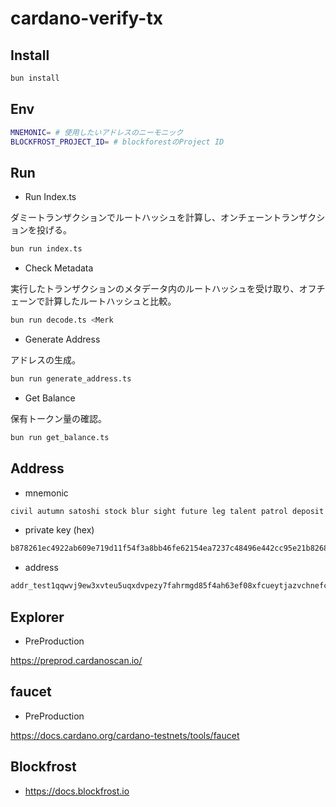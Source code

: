 # cardano-verify-tx

## Install

```bash
bun install
```

## Env

```bash
MNEMONIC= # 使用したいアドレスのニーモニック
BLOCKFROST_PROJECT_ID= # blockforestのProject ID
```

## Run

- Run Index.ts

ダミートランザクションでルートハッシュを計算し、オンチェーントランザクションを投げる。

```bash
bun run index.ts
```

- Check Metadata

実行したトランザクションのメタデータ内のルートハッシュを受け取り、オフチェーンで計算したルートハッシュと比較。

```bash
bun run decode.ts <Merk
```

- Generate Address

アドレスの生成。

```bash
bun run generate_address.ts
```

- Get Balance

保有トークン量の確認。

```bash
bun run get_balance.ts
```

## Address

- mnemonic

```bash
civil autumn satoshi stock blur sight future leg talent patrol deposit satoshi
```

- private key (hex)

```bash
b878261ec4922ab609e719d11f54f3a8bb46fe62154ea7237c48496e442cc95e21b8268fd6299e4c4eacf0d73613c3705aa501a5725bc54475dd5abdd5edd4b8
```

- address

```bash
addr_test1qqwvj9ew3xvteu5uqxdvpezy7fahrmgd85f4ah63ef08xfcueytjazvchnefcqv6crjyfunmw8ks60gntm04rjj7wvnskdq90s
```

## Explorer

- PreProduction

https://preprod.cardanoscan.io/

## faucet

- PreProduction

https://docs.cardano.org/cardano-testnets/tools/faucet

## Blockfrost

- https://docs.blockfrost.io